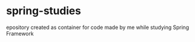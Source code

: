 # spring-studies
epository created as container for code made by me while studying Spring Framework
